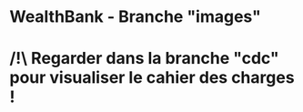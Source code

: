 # WealthBank - Branche "images"
# /!\ Regarder dans la branche "cdc" pour visualiser le cahier des charges !



